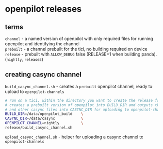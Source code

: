 # openpilot releases


## terms

`channel` - a named version of openpilot with only required files for running openpilot and identifying the channel<br>
`prebuilt` - a channel prebuilt for the tici, no building required on device<br>
`release` - prebuilt with `ALLOW_DEBUG` false (RELEASE=1 when building panda). (`nightly`, `release3`)<br>

## creating casync channel

`build_casync_channel.sh` - creates a `prebuilt` openpilot channel, ready to upload to `openpilot-channels`

```bash
# run on a tici, within the directory you want to create the release from
# creates a prebuilt version of openpilot into BUILD_DIR and outputs the caidx
# and other casync files into CASYNC_DIR for uploading to openpilot-channels
BUILD_DIR=/data/openpilot_build    \
CASYNC_DIR=/data/casync            \
OPENPILOT_CHANNEL=nightly          \
release/build_casync_channel.sh
```

`upload_casync_channel.sh` - helper for uploading a casync channel to `openpilot-channels`
